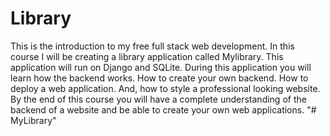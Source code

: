 # Library
This is the introduction to my free full stack web development. In this course I will be creating a library application called Mylibrary. This application will run on Django and SQLite. During this application you will learn how the backend works. How to create your own backend. How to deploy a web application. And, how to style a professional looking website. By the end of this course you will have a complete understanding of the backend of a website and be able to create your own web applications.
"# MyLibrary" 
